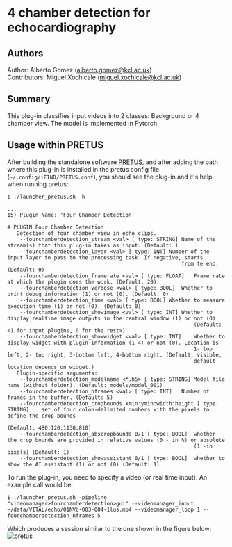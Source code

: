 # 4 chamber detection for echocardiography

## Authors
Author: Alberto Gomez (alberto.gomez@kcl.ac.uk)      
Contributors: Miguel Xochicale (miguel.xochicale@kcl.ac.uk)   

## Summary
This plug-in classifies input videos into 2 classes: Background or 4 chamber view. 
The model is implemented in Pytorch.


## Usage within PRETUS
After building the standalone software [PRETUS](https://github.com/gomezalberto/pretus), and after adding the path where this plug-in is installed in the pretus config file (`~/.config/iFIND/PRETUS.conf`), you should see the plug-in and it's help when running pretus:
```
$ ./launcher_pretus.sh -h

...
15) Plugin Name: 'Four Chamber Detection'

# PLUGIN Four Chamber Detection
   Detection of four chamber view in echo clips.
	--fourchamberdetection_stream <val> [ type: STRING]	Name of the stream(s) that this plug-in takes as input. (Default: ) 
	--fourchamberdetection_layer <val> [ type: INT]	Number of the input layer to pass to the processing task. If negative, starts 
                                                		from te end. (Default: 0) 
	--fourchamberdetection_framerate <val> [ type: FLOAT]	Frame rate at which the plugin does the work. (Default: 20) 
	--fourchamberdetection_verbose <val> [ type: BOOL]	Whether to print debug information (1) or not (0). (Default: 0) 
	--fourchamberdetection_time <val> [ type: BOOL]	Whether to measure execution time (1) or not (0). (Default: 0) 
	--fourchamberdetection_showimage <val> [ type: INT]	Whether to display realtime image outputs in the central window (1) or not (0). 
                                                    		(Default: <1 for input plugins, 0 for the rest>) 
	--fourchamberdetection_showwidget <val> [ type: INT]	Whether to display widget with plugin information (1-4) or not (0). Location is 
                                                     		1- top left, 2- top right, 3-bottom left, 4-bottom right. (Default: visible, 
                                                     		default location depends on widget.) 
   Plugin-specific arguments:
	--fourchamberdetection_modelname <*.h5> [ type: STRING]	Model file name (without folder). (Default: models/model_001) 
	--fourchamberdetection_nframes <val> [ type: INT]	Number of frames in the buffer. (Default: 5) 
	--fourchamberdetection_cropbounds xmin:ymin:width:height [ type: STRING]	set of four colon-delimited numbers with the pixels to define the crop bounds 
                                                                         		(Default: 480:120:1130:810) 
	--fourchamberdetection_abscropbounds 0/1 [ type: BOOL]	whether the crop bounds are provided in relative values (0 - in %) or absolute 
                                                       		(1 -in pixels) (Default: 1) 
	--fourchamberdetection_showassistant 0/1 [ type: BOOL]	whether to show the AI assistant (1) or not (0) (Default: 1) 

```

To run the plug-in, you need to specify a video (or real time input). An example call would be:

```
$ ./launcher_pretus.sh -pipeline "videomanager>fourchamberdetection>gui" --videomanager_input ~/data/VITAL/echo/01NVb-003-004-1lus.mp4 --videomanager_loop 1 --fourchamberdetection_nframes 5
```

Which produces a session similar to the one shown in the figure below:
![pretus](art/pretus-echo.gif)
